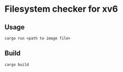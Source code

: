# Filesystem checker for xv6
## Usage
```shell
cargo run <path to image file>
```
## Build
```shell
cargo build
```